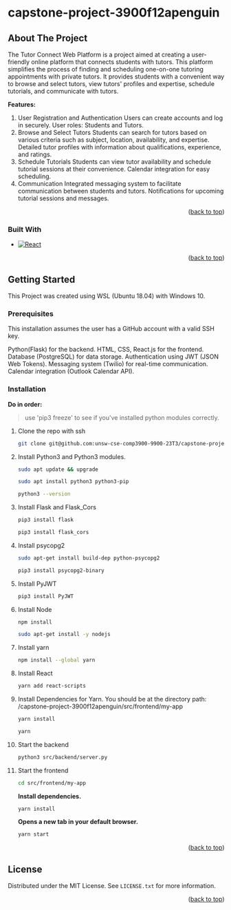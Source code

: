 # capstone-project-3900f12apenguin

<!-- ABOUT THE PROJECT -->
## About The Project
The Tutor Connect Web Platform is a project aimed at creating a user-friendly online platform that connects students with tutors. This platform simplifies the process of finding and scheduling one-on-one tutoring appointments with private tutors. It provides students with a convenient way to browse and select tutors, view tutors' profiles and expertise, schedule tutorials, and communicate with tutors.

**Features:**
1. User Registration and Authentication
Users can create accounts and log in securely.
User roles: Students and Tutors.
2. Browse and Select Tutors
Students can search for tutors based on various criteria such as subject, location, availability, and expertise.
Detailed tutor profiles with information about qualifications, experience, and ratings.
3. Schedule Tutorials
Students can view tutor availability and schedule tutorial sessions at their convenience.
Calendar integration for easy scheduling.
4. Communication
Integrated messaging system to facilitate communication between students and tutors.
Notifications for upcoming tutorial sessions and messages.

<p align="right">(<a href="#readme-top">back to top</a>)</p>

### Built With

* [![React][React.js]][React-url]

<p align="right">(<a href="#readme-top">back to top</a>)</p>

<!-- GETTING STARTED -->
## Getting Started

This Project was created using WSL (Ubuntu 18.04) with Windows 10.

### Prerequisites
This installation assumes the user has a GitHub account with a valid SSH key.

Python(Flask) for the backend.
HTML, CSS, React.js for the frontend.
Database (PostgreSQL) for data storage.
Authentication using JWT (JSON Web Tokens).
Messaging system (Twilio) for real-time communication.
Calendar integration (Outlook Calendar API).


### Installation
**Do in order:**
> use 'pip3 freeze' to see if you've installed python modules correctly.
1. Clone the repo with ssh
   ```sh
   git clone git@github.com:unsw-cse-comp3900-9900-23T3/capstone-project-3900f12apenguin.git
   ```
1. Install Python3 and Python3 modules.
   ```sh
   sudo apt update && upgrade
   ```
   ```sh
   sudo apt install python3 python3-pip
   ```
   ```sh
   python3 --version
   ```
6. Install Flask and Flask_Cors
   ```sh
   pip3 install flask
   ```
   ```sh
   pip3 install flask_cors
   ```
7. Install psycopg2
   ```sh
   sudo apt-get install build-dep python-psycopg2
   ```
   ```sh
   pip3 install psycopg2-binary
   ```
8. Install PyJWT
   ```sh
   pip3 install PyJWT
   ```
2. Install Node
   ```sh
   npm install
   ```
   ```sh
   sudo apt-get install -y nodejs
   ```
3. Install yarn 
   ```sh
   npm install --global yarn
   ```
4. Install React
   ```sh
   yarn add react-scripts
   ```
5. Install Dependencies for Yarn. You should be at the directory path: /capstone-project-3900f12apenguin/src/frontend/my-app
   ```sh
   yarn install
   ```
   ```sh
   yarn
   ```
4. Start the backend
   ```sh
   python3 src/backend/server.py
   ```
5. Start the frontend
   ```sh
   cd src/frontend/my-app
   ```
   **Install dependencies.**
   ```sh
   yarn install
   ```
   **Opens a new tab in your default browser.**
   ```sh
   yarn start
   ```
    
<p align="right">(<a href="#readme-top">back to top</a>)</p>


<!-- LICENSE -->
## License

Distributed under the MIT License. See `LICENSE.txt` for more information.

<p align="right">(<a href="#readme-top">back to top</a>)</p>


<!-- MARKDOWN LINKS & IMAGES -->
<!-- https://www.markdownguide.org/basic-syntax/#reference-style-links -->
[contributors-shield]: https://img.shields.io/github/contributors/unsw-cse-comp3900-9900-23T3/capstone-project-3900f12apenguin.svg?style=for-the-badge
[contributors-url]: https://github.com/unsw-cse-comp3900-9900-23T3/capstone-project-3900f12apenguin/graphs/contributors
[forks-shield]: https://img.shields.io/github/forks/github_username/repo_name.svg?style=for-the-badge
[forks-url]: https://github.com/github_username/repo_name/network/members
[stars-shield]: https://img.shields.io/github/stars/github_username/repo_name.svg?style=for-the-badge
[stars-url]: https://github.com/github_username/repo_name/stargazers
[issues-shield]: https://img.shields.io/github/issues/github_username/repo_name.svg?style=for-the-badge
[issues-url]: https://github.com/github_username/repo_name/issues
[license-shield]: https://img.shields.io/github/license/github_username/repo_name.svg?style=for-the-badge
[license-url]: https://github.com/github_username/repo_name/blob/master/LICENSE.txt
[linkedin-shield]: https://img.shields.io/badge/-LinkedIn-black.svg?style=for-the-badge&logo=linkedin&colorB=555
[linkedin-url]: https://linkedin.com/in/linkedin_username
[product-screenshot]: images/screenshot.png
[Next.js]: https://img.shields.io/badge/next.js-000000?style=for-the-badge&logo=nextdotjs&logoColor=white
[Next-url]: https://nextjs.org/
[React.js]: https://img.shields.io/badge/React-20232A?style=for-the-badge&logo=react&logoColor=61DAFB
[React-url]: https://reactjs.org/
[Vue.js]: https://img.shields.io/badge/Vue.js-35495E?style=for-the-badge&logo=vuedotjs&logoColor=4FC08D
[Vue-url]: https://vuejs.org/
[Angular.io]: https://img.shields.io/badge/Angular-DD0031?style=for-the-badge&logo=angular&logoColor=white
[Angular-url]: https://angular.io/
[Svelte.dev]: https://img.shields.io/badge/Svelte-4A4A55?style=for-the-badge&logo=svelte&logoColor=FF3E00
[Svelte-url]: https://svelte.dev/
[Laravel.com]: https://img.shields.io/badge/Laravel-FF2D20?style=for-the-badge&logo=laravel&logoColor=white
[Laravel-url]: https://laravel.com
[Bootstrap.com]: https://img.shields.io/badge/Bootstrap-563D7C?style=for-the-badge&logo=bootstrap&logoColor=white
[Bootstrap-url]: https://getbootstrap.com
[JQuery.com]: https://img.shields.io/badge/jQuery-0769AD?style=for-the-badge&logo=jquery&logoColor=white
[JQuery-url]: https://jquery.com
